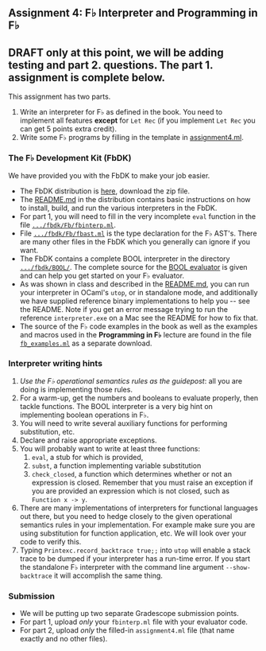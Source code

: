 ## Assignment 4: F♭ Interpreter and Programming in F♭

## DRAFT only at this point, we will be adding testing and part 2. questions.  The part 1. assignment is complete below.

This assignment has two parts.

1.  Write an interpreter for F♭ as defined in the book. You need to implement all features **except** for `Let Rec` (if you implement `Let Rec` you can get 5 points extra credit).
2.  Write some F♭ programs by filling in the template in [assignment4.ml](assignment4.ml).

### The F♭ Development Kit (FbDK)

We have provided you with the FbDK to make your job easier.

*  The FbDK distribution is [here](http://pl.cs.jhu.edu/pl/book/dist), download the zip file.
*  The [README.md](http://pl.cs.jhu.edu/pl/book/dist/fbdk/README.md) in the distribution contains basic instructions on how to install, build, and run the various interpreters in the FbDK.
* For part 1, you will need to fill in the very incomplete `eval` function in the file [`.../fbdk/Fb/fbinterp.ml`](http://pl.cs.jhu.edu/pl/book/dist/fbdk/Fb/fbinterp.ml).
*   File [`.../fbdk/Fb/fbast.ml`](http://pl.cs.jhu.edu/pl/book/dist/fbdk/Fb/fbast.ml) is the type declaration for the F♭ AST's.  There are many other files in the FbDK which you generally can ignore if you want.
*   The FbDK contains a complete BOOL interpreter in the directory [`.../fbdk/BOOL/`](http://pl.cs.jhu.edu/pl/book/dist/fbdk/BOOL/). The complete source for the [BOOL evaluator](http://pl.cs.jhu.edu/pl/book/dist/fbdk/BOOL/boolinterp.ml) is given and can help you get started on your F♭ evaluator.
*  As was shown in class and described in the [README.md](http://pl.cs.jhu.edu/pl/book/dist/fbdk/README.md), you can run your interpreter in OCaml's `utop`, or in standalone mode, and additionally we have supplied reference binary implementations to help you  -- see the README.  Note if you get an error message trying to run the reference `interpreter.exe` on a Mac see the README for how to fix that.
*  The source of the F♭ code examples in the book as well as the examples and macros used in the **Programming in F♭** lecture are found in the file [`fb_examples.ml`](http://pl.cs.jhu.edu/pl/ocaml/code/fb_examples.ml) as a separate download.

### Interpreter writing hints

1.  *Use the F♭ operational semantics rules as the guidepost*: all you are doing is implementing those rules.
2.  For a warm-up, get the numbers and booleans to evaluate properly, then tackle functions. The BOOL interpreter is a very big hint on implementing boolean operations in F♭.
3.  You will need to write several auxiliary functions for performing substitution, etc.
4.  Declare and raise appropriate exceptions.
5.  You will probably want to write at least three functions:
    1.  `eval`, a stub for which is provided,
    2.  `subst`, a function implementing variable substitution
    3.  `check_closed`, a function which determines whether or not an expression is closed.  Remember that you must raise an exception if you are provided an expression which is not closed, such as `Function x -> y`.
6.  There are many implementations of interpreters for functional languages out there, but you need to hedge closely to the given operational semantics rules in your implementation. For example make sure you are using substitution for function application, etc. We will look over your code to verify this.
7.  Typing `Printexc.record_backtrace true;;` into `utop` will enable a stack trace to be dumped if your interpreter has a run-time error.  If you start the standalone F♭ interpreter with the command line argument `--show-backtrace` it will accomplish the same thing.

### Submission

*   We will be putting up two separate Gradescope submission points.
*   For part 1, upload _only_ your `fbinterp.ml` file with your evaluator code.
*   For part 2, upload _only_ the filled-in `assignment4.ml` file (that name exactly and no other files).